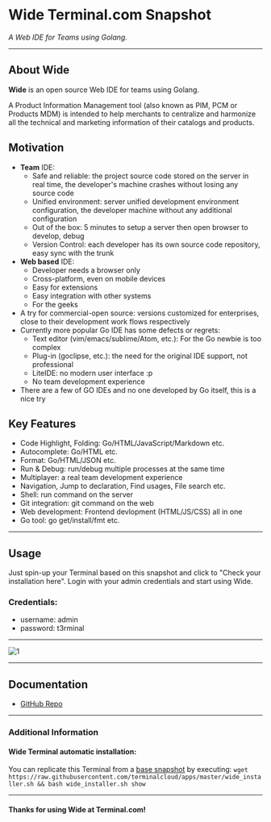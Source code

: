 # **Wide** Terminal.com Snapshot
*A Web IDE for Teams using Golang.*

---

## About Wide
**Wide** is an open source Web IDE for teams using Golang.

A Product Information Management tool (also known as PIM, PCM or Products MDM) is intended to help merchants to centralize and harmonize all the technical and marketing information of their catalogs and products.


## Motivation

* **Team** IDE:
  * Safe and reliable: the project source code stored on the server in real time, the developer's machine crashes without losing any source code
  * Unified environment: server unified development environment configuration, the developer machine without any additional configuration
  * Out of the box: 5 minutes to setup a server then open browser to develop, debug
  * Version Control: each developer has its own source code repository, easy sync with the trunk
* **Web based** IDE:
  * Developer needs a browser only
  * Cross-platform, even on mobile devices
  * Easy for extensions
  * Easy integration with other systems
  * For the geeks
* A try for commercial-open source: versions customized for enterprises, close to their development work flows respectively
* Currently more popular Go IDE has some defects or regrets:
  * Text editor (vim/emacs/sublime/Atom, etc.): For the Go newbie is too complex
  * Plug-in (goclipse, etc.): the need for the original IDE support, not professional
  * LiteIDE: no modern user interface :p
  * No team development experience
* There are a few of GO IDEs and no one developed by Go itself, this is a nice try



## Key Features

* Code Highlight, Folding: Go/HTML/JavaScript/Markdown etc.
* Autocomplete: Go/HTML etc.
* Format: Go/HTML/JSON etc.
* Run & Debug: run/debug multiple processes at the same time
* Multiplayer: a real team development experience
* Navigation, Jump to declaration, Find usages, File search etc.
* Shell: run command on the server
* Git integration: git command on the web
* Web development: Frontend devlopment (HTML/JS/CSS) all in one
* Go tool: go get/install/fmt etc.



---

## Usage

Just spin-up your Terminal based on this snapshot and click to "Check your installation here".
Login with your admin credentials and start using Wide.


### Credentials:

- username: admin
- password: t3rminal


---

![1](https://camo.githubusercontent.com/56436ce77d8960bc578ee044480559c50791f44b/687474703a2f2f62336c6f672e6f72672f776964652f64656d6f2f32303134313032342e706e67)

---

## Documentation
- [GitHub Repo](https://github.com/b3log/wide)

---

### Additional Information

#### Wide Terminal automatic installation:
You can replicate this Terminal from a [base snapshot](https://www.terminal.com/tiny/FzpHiTXG1K) by executing:
`wget https://raw.githubusercontent.com/terminalcloud/apps/master/wide_installer.sh && bash wide_installer.sh show`

---

#### Thanks for using Wide at Terminal.com!
